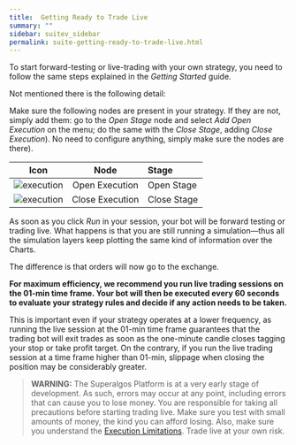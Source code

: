 ```yaml
---
title:  Getting Ready to Trade Live
summary: ""
sidebar: suitev_sidebar
permalink: suite-getting-ready-to-trade-live.html
---
```


To start forward-testing or live-trading with your own strategy, you need to follow the same steps explained in the *Getting Started* guide.

Not mentioned there is the following detail:

Make sure the following nodes are present in your strategy. If they are not, simply add them: go to the _Open Stage_ node and select _Add Open Execution_ on the menu; do the same with the _Close Stage_, adding _Close Execution_). No need to configure anything, simply make sure the nodes are there).

| Icon | Node | Stage |
| :---: | :---: | :--- |
| ![execution](https://user-images.githubusercontent.com/13994516/63542647-25c87e80-c521-11e9-899a-318bd6c62288.png) | Open Execution | Open Stage |
| ![execution](https://user-images.githubusercontent.com/13994516/63542647-25c87e80-c521-11e9-899a-318bd6c62288.png) | Close Execution | Close Stage |

As soon as you click *Run* in your session, your bot will be forward testing or trading live. What happens is that you are still running a simulation—thus all the simulation layers keep plotting the same kind of information over the Charts.

The difference is that orders will now go to the exchange.

**For maximum efficiency, we recommend you run live trading sessions on the 01-min time frame. Your bot will then be executed every 60 seconds to evaluate your strategy rules and decide if any action needs to be taken.**

 This is important even if your strategy operates at a lower frequency, as running the live session at the 01-min time frame guarantees that the trading bot will exit trades as soon as the one-minute candle closes tagging your stop or take profit target. On the contrary, if you run the live trading session at a time frame higher than 01-min, slippage when closing the position may be considerably greater.

> **WARNING:** The Superalgos Platform is at a very early stage of development. As such, errors may occur at any point, including errors that can cause you to lose money. You are responsible for taking all precautions before starting trading live. Make sure you test with small amounts of money, the kind you can afford losing. Also, make sure you understand the [Execution Limitations](Execution-Limitations). Trade live at your own risk.